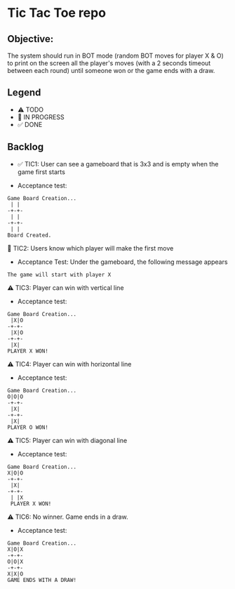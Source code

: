 # Tic Tac Toe repo

## Objective:

The system should run in BOT mode (random BOT moves for player X & O) to print on the screen all the player's moves (with a 2 seconds timeout between each round) until someone won or the game ends with a draw.

## Legend

- ⚠ TODO
- 🚧 IN PROGRESS
- ✅ DONE

## Backlog

- ✅ TIC1: User can see a gameboard that is 3x3 and is empty when the game first starts

- Acceptance test:

```
Game Board Creation...
 | |
-+-+-
 | |
-+-+-
 | |
Board Created.
```

🚧 TIC2: Users know which player will make the first move

- Acceptance Test: Under the gameboard, the following message appears

```
The game will start with player X
```

⚠ TIC3: Player can win with vertical line

- Acceptance test:

```
Game Board Creation...
 |X|O
-+-+-
 |X|O
-+-+-
 |X|
PLAYER X WON!
```

⚠ TIC4: Player can win with horizontal line

- Acceptance test:

```
Game Board Creation...
O|O|O
-+-+-
 |X|
-+-+-
 |X|
PLAYER O WON!
```

⚠ TIC5: Player can win with diagonal line

- Acceptance test:

```
Game Board Creation...
X|O|O
-+-+-
 |X|
-+-+-
 | |X
 PLAYER X WON!
```

⚠ TIC6: No winner. Game ends in a draw.

- Acceptance test:

```
Game Board Creation...
X|O|X
-+-+-
O|O|X
-+-+-
X|X|O
GAME ENDS WITH A DRAW!
```

